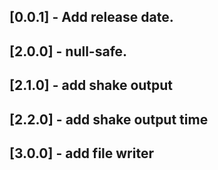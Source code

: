 ## [0.0.1] - Add release date.

## [2.0.0] - null-safe.

## [2.1.0] - add shake output

## [2.2.0] - add shake output time

## [3.0.0] - add file writer

